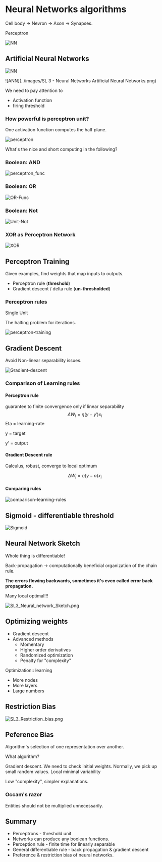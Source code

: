 # Neural Networks algorithms

Cell body -> Nevron -> Axon -> Synapses.

Perceptron

![NN](../images/SL3_Neural_Networks.png)

## Artificial Neural Networks

![NN](../images/SL3_ANN.png)

![ANN](../images/SL 3 - Neural Networks Artificial Neural Networks.png)

We need to pay attention to

* Activation function
* firing threshold

### How powerful is perceptron unit?

One activation function computes the half plane.

![perceptron](../images/SL3_perceptron_Unit.png)

What's the nice and short computing in the following?

### Boolean: AND

![perceptron_func](../images/SL3_perceptron_AND.png)

### Boolean: OR

![OR-Func](../images/SL3_perception_OR.png)

### Boolean: Not

![Unit-Not](../images/SL3_perception_NOT.png)

### XOR as Perceptron Network

![XOR](../images/SL3_perception_XOR.png)

## Perceptron Training

Given examples, find weights that map inputs to outputs.

* Perceptron rule (**threshold**)
* Gradient descent / delta rule (**un-thresholded**)

### Perceptron rules

Single Unit

The halting problem for iterations.

![perceptron-training](../images/SL3_perceptron_training.png)

## Gradient Descent

Avoid Non-linear separability issues.

![Gradient-descent](../images/SL3_Gradient_descent.png)

### Comparison of Learning rules

#### Perceptron rule

guarantee to finite convergence only if linear separability
$$
\Delta W_i = \eta (y - y') x_i
$$
Eta = learning-rate

y = target

y' = output

#### Gradient Descent rule

Calculus, robust, converge to local optimum

$$
\Delta W_i = \eta (y - a) x_i
$$

#### Comparing rules

![comparison-learning-rules](../images/SL3_compariso_of_learning_rules.png)

## Sigmoid - differentiable threshold

![Sigmoid](../images/SL3_sigmoid.png)

## Neural Network Sketch

Whole thing is differentiable!

Back-propagation -> computationally beneficial organization of the chain rule.

**The errors flowing backwards, sometimes it's even called error back propagation.**

Many local optimal!!!

![SL3_Neural_network_Sketch.png](../images/SL3_Neural_network_Sketch.png)

## Optimizing weights

* Gradient descent
* Advanced methods
  * Momentary
  * Higher order derivatives
  * Randomized optimization
  * Penalty for "complexity"

Optimization:: learning

* More nodes
* More layers
* Large numbers

## Restriction Bias

![SL3_Restriction_bias.png](../images/SL3_Restriction_bias.png)

## Peference Bias

Algorithm's selection of one representation over another.

What algorithm?

Gradient descent. We need to check initial weights. Normally, we pick up small random values. Local minimal variability

Low "complexity", simpler explanations.

### Occam's razor

Entities should not be multiplied unnecessarily.

## Summary

* Perceptrons - threshold unit
* Networks can produce any boolean functions.
* Perception rule - finite time for linearly separable
* General differentiable rule - back propagation & gradient descent
* Preference & restriction bias of neural networks.
